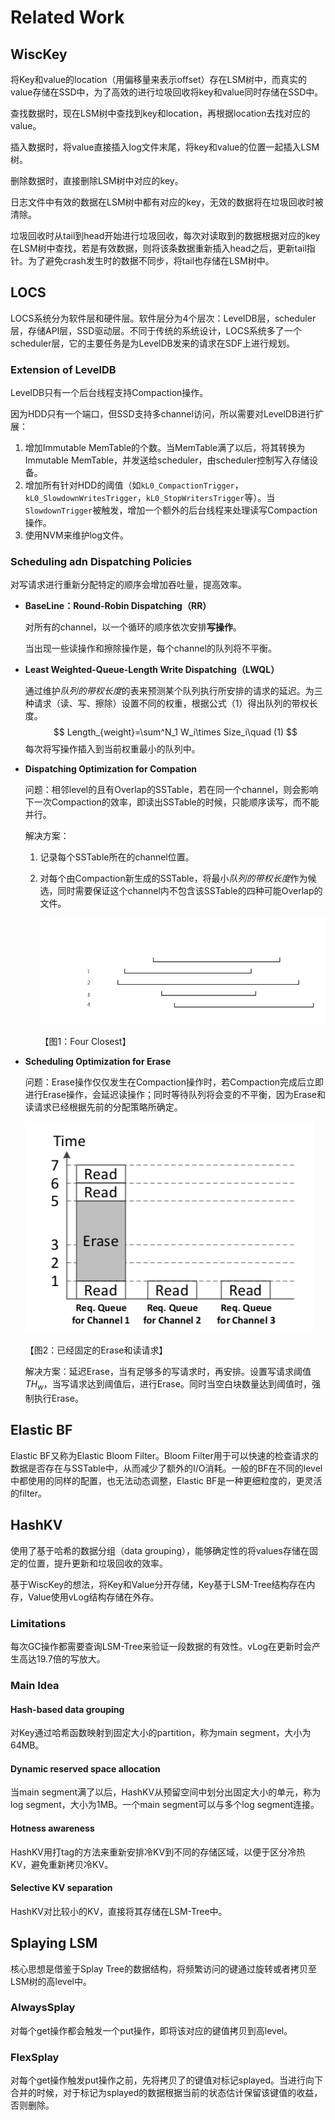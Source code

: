 # Related Work

## WiscKey

将Key和value的location（用偏移量来表示offset）存在LSM树中，而真实的value存储在SSD中，为了高效的进行垃圾回收将key和value同时存储在SSD中。

查找数据时，现在LSM树中查找到key和location，再根据location去找对应的value。

插入数据时，将value直接插入log文件末尾，将key和value的位置一起插入LSM树。

删除数据时，直接删除LSM树中对应的key。

日志文件中有效的数据在LSM树中都有对应的key，无效的数据将在垃圾回收时被清除。

垃圾回收时从tail到head开始进行垃圾回收，每次对读取到的数据根据对应的key在LSM树中查找，若是有效数据，则将该条数据重新插入head之后，更新tail指针。为了避免crash发生时的数据不同步，将tail也存储在LSM树中。

## LOCS

LOCS系统分为软件层和硬件层。软件层分为4个层次：LevelDB层，scheduler层，存储API层，SSD驱动层。不同于传统的系统设计，LOCS系统多了一个scheduler层，它的主要任务是为LevelDB发来的请求在SDF上进行规划。

### Extension of LevelDB

LevelDB只有一个后台线程支持Compaction操作。

因为HDD只有一个端口，但SSD支持多channel访问，所以需要对LevelDB进行扩展：

1. 增加Immutable MemTable的个数。当MemTable满了以后，将其转换为Immutable MemTable，并发送给scheduler，由scheduler控制写入存储设备。
2. 增加所有针对HDD的阈值（如`kL0_CompactionTrigger`，`kL0_SlowdownWritesTrigger`，`kL0_StopWritersTrigger`等）。当`SlowdownTrigger`被触发，增加一个额外的后台线程来处理读写Compaction操作。
3. 使用NVM来维护log文件。

### Scheduling adn Dispatching Policies

对写请求进行重新分配特定的顺序会增加吞吐量，提高效率。

* **BaseLine：Round-Robin Dispatching（RR）**

  对所有的channel，以一个循环的顺序依次安排**写操作**。

  当出现一些读操作和擦除操作是，每个channel的队列将不平衡。

* **Least Weighted-Queue-Length Write Dispatching（LWQL）**

  通过维护*队列的带权长度*的表来预测某个队列执行所安排的请求的延迟。为三种请求（读、写、擦除）设置不同的权重，根据公式（1）得出队列的带权长度。
  $$
  Length_{weight}=\sum^N_1 W_i\times Size_i\quad (1)
  $$
  每次将写操作插入到当前权重最小的队列中。

* **Dispatching Optimization for Compation**

  问题：相邻level的且有Overlap的SSTable，若在同一个channel，则会影响下一次Compaction的效率，即读出SSTable的时候，只能顺序读写，而不能并行。

  解决方案：

  1. 记录每个SSTable所在的channel位置。

  2. 对每个由Compaction新生成的SSTable，将最小*队列的带权长度*作为候选，同时需要保证这个channel内不包含该SSTable的四种可能Overlap的文件。

     ![fourclosest](./pic/fourclosest.png)

     【图1：Four Closest】

* **Scheduling Optimization for Erase**

  问题：Erase操作仅仅发生在Compaction操作时，若Compaction完成后立即进行Erase操作，会延迟读操作；同时等待队列将会变的不平衡，因为Erase和读请求已经根据先前的分配策略所确定。

  ![fixed](./pic/fixederaseandread.png)

  【图2：已经固定的Erase和读请求】

  解决方案：延迟Erase，当有足够多的写请求时，再安排。设置写请求阈值$TH_w$，当写请求达到阈值后，进行Erase。同时当空白块数量达到阈值时，强制执行Erase。

## Elastic BF

Elastic BF又称为Elastic Bloom Filter。Bloom Filter用于可以快速的检查请求的数据是否存在与SSTable中，从而减少了额外的I/O消耗。一般的BF在不同的level中都使用的同样的配置，也无法动态调整，Elastic BF是一种更细粒度的，更灵活的filter。

## HashKV

使用了基于哈希的数据分组（data grouping），能够确定性的将values存储在固定的位置，提升更新和垃圾回收的效率。

基于WiscKey的想法，将Key和Value分开存储，Key基于LSM-Tree结构存在内存，Value使用vLog结构存储在外存。

### Limitations

每次GC操作都需要查询LSM-Tree来验证一段数据的有效性。vLog在更新时会产生高达19.7倍的写放大。

### Main Idea

#### Hash-based data grouping

对Key通过哈希函数映射到固定大小的partition，称为main segment，大小为64MB。

#### Dynamic reserved space allocation

当main segment满了以后，HashKV从预留空间中划分出固定大小的单元，称为log segment，大小为1MB。一个main segment可以与多个log segment连接。

#### Hotness awareness

HashKV用打tag的方法来重新安排冷KV到不同的存储区域，以便于区分冷热KV，避免重新拷贝冷KV。

#### Selective KV separation

HashKV对比较小的KV，直接将其存储在LSM-Tree中。

## Splaying LSM

核心思想是借鉴于Splay Tree的数据结构，将频繁访问的键通过旋转或者拷贝至LSM树的高level中。

### AlwaysSplay

对每个get操作都会触发一个put操作，即将该对应的键值拷贝到高level。

### FlexSplay

对每个get操作触发put操作之前，先将拷贝了的键值对标记splayed。当进行向下合并的时候，对于标记为splayed的数据根据当前的状态估计保留该键值的收益，否则删除。

